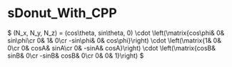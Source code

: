 # sDonut_With_CPP

$
(N_x, N_y, N_z) = (cos\theta, sin\theta, 0) \cdot 
\left(\matrix{cos\phi& 0& sin\phi\cr 0& 1& 0\cr -sin\phi& 0& cos\phi}\right) \cdot 
\left(\matrix{1& 0& 0\cr 0& cosA& sinA\cr 0& -sinA& cosA}\right) \cdot 
\left(\matrix{cosB& sinB& 0\cr -sinB& cosB& 0\cr 0& 0& 1}\right)
$
